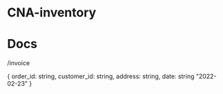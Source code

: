 # CNA-inventory

# Docs

/invoice

 {
     order_id: string,
     customer_id: string,
     address:  string,
     date: string  "2022-02-23"
 }

